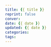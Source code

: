 ```yaml
---
title: {{ title }}
reprint: false
conver:
date: {{ date }}
updated: {{ date }}
categories:
tags:
---
```


<!--more-->

